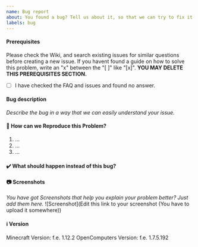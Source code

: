 ```yaml
---
name: Bug report
about: You found a bug? Tell us about it, so that we can try to fix it.
labels: bug
---
```


#### Prerequisites
Please check the Wiki, and search existing issues for similar questions before creating a new issue.
If you havent found a guide on how to solve this problem, write an "x" between the "[ ]" like "[x]".
**YOU MAY DELETE THIS PREREQUISITES SECTION.**

- [ ] I have checked the FAQ and issues and found no answer.


#### Bug description
_Describe the bug in a way that we can easily understand your issue._

#### 📝 How can we Reproduce this Problem?

1. …
2. …
3. …

#### ✔️ What should happen instead of this bug? 


#### 📷 Screenshots 
_You have got Screenshots that help you explain your problem better? Just add them here._
![Screenshot](Edit this link to your screenshot (You have to upload it somewhere))

#### ℹ Version 
Minecraft Version:  f.e. 1.12.2
OpenComputers Version:  f.e. 1.7.5.192
